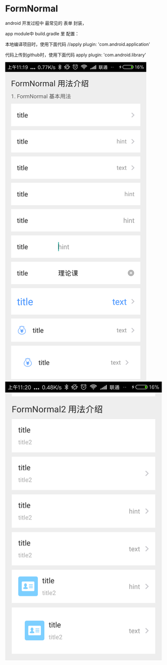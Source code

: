 # FormNormal
android 开发过程中 最常见的 表单 封装，


app module中
build.gradle 里 配置：

本地编译项目时，使用下面代码
//apply plugin: 'com.android.application'

代码上传到github时，使用下面代码
apply plugin: 'com.android.library'

![image](https://github.com/dingzuoqiang/FormNormal/blob/master/app/Screenshot_2017-08-09-11-19-44-340_com.dzq.formno.png)
![image](https://github.com/dingzuoqiang/FormNormal/blob/master/app/Screenshot_2017-08-09-11-20-22-146_com.dzq.formno.png)